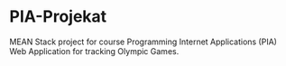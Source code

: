 # PIA-Projekat

MEAN Stack project for course Programming Internet Applications (PIA)
Web Application for tracking Olympic Games.
